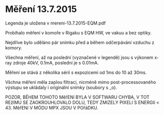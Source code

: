 Měření 13.7.2015
================

Legenda je uložena v mereni-13.7.2015-EQM.pdf

Probíhalo měření v komoře v Rigaku s EQM HW, ve vakuu a bez optiky.

Nejdříve bylo uděláno pár snímku před a během odčerpávání vzduchu z komory.

Všechna měření, až na poslední (vyznačené v legendě) jsou s výkonem x-ray zdroje 40kV, 0.1mA, poslední je s 0.01mA.

Měření se stává z několika sérií s expozicemi od 1ms do 10 až 30ms.

Všchna měření měla zaplou filtraci, nicméně mimo post-processovaného výstupu se ukládaly i originální snímky (soubory s _o).

POZOR, BĚHEM TOHOTO MěřENí BYLA V SOFTWARU CHYBA, V TOT REžIMU SE ZAOKROUHLOVALO DOLU, TEDY ZMIZELY PIXELI S ENERGIí < 43. MěřENí V MÓDU MPX JSOU V POřáDKU.
